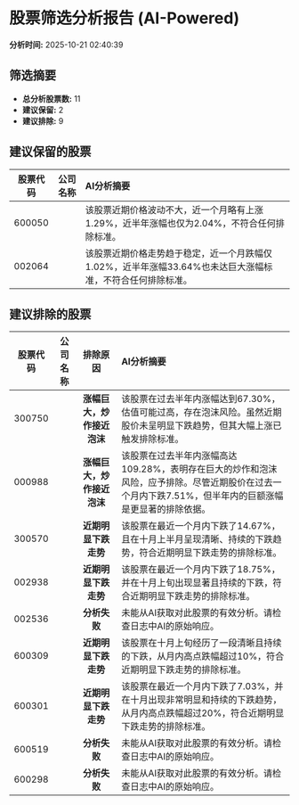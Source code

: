 # 股票筛选分析报告 (AI-Powered)

**分析时间:** 2025-10-21 02:40:39

## 筛选摘要

- **总分析股票数:** 11
- **建议保留:** 2
- **建议排除:** 9

## 建议保留的股票

| 股票代码 | 公司名称 | AI分析摘要 |
|:---:|:---:|:---|
| 600050 |  | 该股票近期价格波动不大，近一个月略有上涨1.29%，近半年涨幅也仅为2.04%，不符合任何排除标准。 |
| 002064 |  | 该股票近期价格走势趋于稳定，近一个月跌幅仅1.02%，近半年涨幅33.64%也未达巨大涨幅标准，不符合任何排除标准。 |

## 建议排除的股票

| 股票代码 | 公司名称 | 排除原因 | AI分析摘要 |
|:---:|:---:|:---:|:---|
| 300750 |  | **涨幅巨大，炒作接近泡沫** | 该股票在过去半年内涨幅达到67.30%，估值可能过高，存在泡沫风险。虽然近期股价未呈明显下跌趋势，但其大幅上涨已触发排除标准。 |
| 000988 |  | **涨幅巨大，炒作接近泡沫** | 该股票在过去半年内涨幅高达109.28%，表明存在巨大的炒作和泡沫风险，应予排除。尽管近期股价在过去一个月内下跌7.51%，但半年内的巨额涨幅是更显著的排除依据。 |
| 300570 |  | **近期明显下跌走势** | 该股票在最近一个月内下跌了14.67%，且在十月上半月呈现清晰、持续的下跌趋势，符合近期明显下跌走势的排除标准。 |
| 002938 |  | **近期明显下跌走势** | 该股票在最近一个月内下跌了18.75%，并在十月上旬出现显著且持续的下跌，符合近期明显下跌走势的排除标准。 |
| 002536 |  | **分析失败** | 未能从AI获取对此股票的有效分析。请检查日志中AI的原始响应。 |
| 600309 |  | **近期明显下跌走势** | 该股票在十月上旬经历了一段清晰且持续的下跌，从月内高点跌幅超过10%，符合近期明显下跌走势的排除标准。 |
| 600301 |  | **近期明显下跌走势** | 该股票在最近一个月内下跌了7.03%，并在十月出现非常明显和持续的下跌趋势，从月内高点跌幅超过20%，符合近期明显下跌走势的排除标准。 |
| 600519 |  | **分析失败** | 未能从AI获取对此股票的有效分析。请检查日志中AI的原始响应。 |
| 600298 |  | **分析失败** | 未能从AI获取对此股票的有效分析。请检查日志中AI的原始响应。 |
